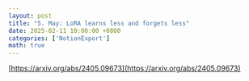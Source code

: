 ```yaml
---
layout: post
title: "5. May: LoRA learns less and forgets less"
date: 2025-02-11 10:00:00 +0800
categories: ['NotionExport']
math: true
---
```


[https://arxiv.org/abs/2405.09673](https://arxiv.org/abs/2405.09673)
